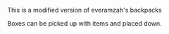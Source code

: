 This is a modified version of everamzah's backpacks

Boxes can be picked up with items and placed down.